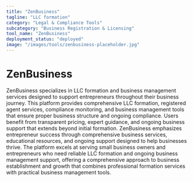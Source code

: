 ```yaml
---
title: "ZenBusiness"
tagline: "LLC formation"
category: "Legal & Compliance Tools"
subcategory: "Business Registration & Licensing"
tool_name: "ZenBusiness"
deployment_status: "deployed"
image: "/images/tools/zenbusiness-placeholder.jpg"
---
```


# ZenBusiness

ZenBusiness specializes in LLC formation and business management services designed to support entrepreneurs throughout their business journey. This platform provides comprehensive LLC formation, registered agent services, compliance monitoring, and business management tools that ensure proper business structure and ongoing compliance. Users benefit from transparent pricing, expert guidance, and ongoing business support that extends beyond initial formation. ZenBusiness emphasizes entrepreneur success through comprehensive business services, educational resources, and ongoing support designed to help businesses thrive. The platform excels at serving small business owners and entrepreneurs who need reliable LLC formation and ongoing business management support, offering a comprehensive approach to business establishment and growth that combines professional formation services with practical business management tools.
